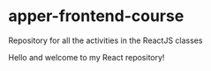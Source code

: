 # apper-frontend-course
Repository for all the activities in the ReactJS classes

Hello and welcome to my React repository!